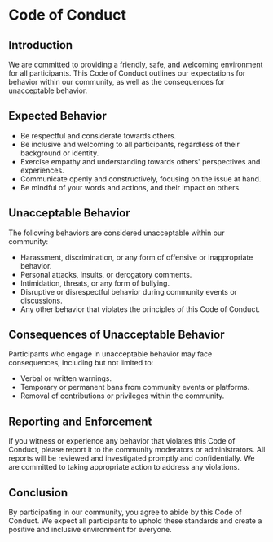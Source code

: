 # Code of Conduct

## Introduction

We are committed to providing a friendly, safe, and welcoming environment for all participants. This Code of Conduct outlines our expectations for behavior within our community, as well as the consequences for unacceptable behavior.

## Expected Behavior

- Be respectful and considerate towards others.
- Be inclusive and welcoming to all participants, regardless of their background or identity.
- Exercise empathy and understanding towards others' perspectives and experiences.
- Communicate openly and constructively, focusing on the issue at hand.
- Be mindful of your words and actions, and their impact on others.

## Unacceptable Behavior

The following behaviors are considered unacceptable within our community:

- Harassment, discrimination, or any form of offensive or inappropriate behavior.
- Personal attacks, insults, or derogatory comments.
- Intimidation, threats, or any form of bullying.
- Disruptive or disrespectful behavior during community events or discussions.
- Any other behavior that violates the principles of this Code of Conduct.

## Consequences of Unacceptable Behavior

Participants who engage in unacceptable behavior may face consequences, including but not limited to:

- Verbal or written warnings.
- Temporary or permanent bans from community events or platforms.
- Removal of contributions or privileges within the community.

## Reporting and Enforcement

If you witness or experience any behavior that violates this Code of Conduct, please report it to the community moderators or administrators. All reports will be reviewed and investigated promptly and confidentially. We are committed to taking appropriate action to address any violations.

## Conclusion

By participating in our community, you agree to abide by this Code of Conduct. We expect all participants to uphold these standards and create a positive and inclusive environment for everyone.
